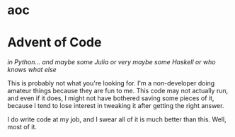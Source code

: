 # aoc

# Advent of Code
_in Python... and maybe some Julia or very maybe some Haskell or who knows what else_

This is probably not what you're looking for. I'm a non-developer doing amateur things because they are fun to me. This code may not actually run, and even if it does, I might not have bothered saving some pieces of it, because I tend to lose interest in tweaking it after getting the right answer. 

I do write code at my job, and I swear all of it is much better than this.  Well, most of it.

